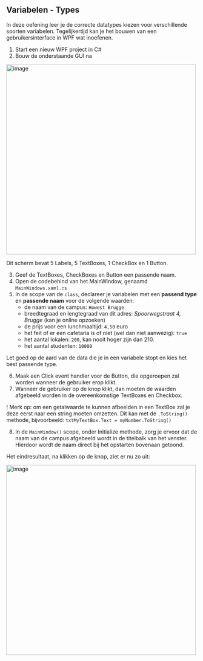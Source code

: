 ## Variabelen - Types

In deze oefening leer je de correcte datatypes kiezen voor verschillende soorten variabelen.
Tegelijkertijd kan je het bouwen van een gebruikersinterface in WPF wat inoefenen.

1. Start een nieuw WPF project in C#
2. Bouw de onderstaande GUI na

<img width="500" alt="image" src="https://user-images.githubusercontent.com/17463331/187044148-f31fea8f-0a0c-4bea-aa6a-1e7c272ad4a6.png">

Dit scherm bevat 5 Labels, 5 TextBoxes, 1 CheckBox en 1 Button.

3. Geef de TextBoxes, CheckBoxes en Button een passende naam.
4. Open de codebehind van het MainWindow, genaamd `MainWindows.xaml.cs`
5. In de scope van de `class`, declareer je variabelen met een **passend type** en **passende naam** voor de volgende waarden:
    - de naam van de campus: `Howest Brugge`
    - breedtegraad en lengtegraad van dit adres: *Spoorwegstraat 4, Brugge* (kan je online opzoeken)
    - de prijs voor een lunchmaaltijd: `4,50` euro
    - het feit of er een cafetaria is of niet (wel dan niet aanwezig): `true`
    - het aantal lokalen: `200`, kan nooit hoger zijn dan 210.
    - het aantal studenten: `10000`

Let goed op de aard van de data die je in een variabele stopt en kies het best passende type.

6. Maak een Click event handler voor de Button, die opgeroepen zal worden wanneer de gebruiker erop klikt.
7. Wanneer de gebruiker op de knop klikt, dan moeten de waarden afgebeeld worden in de overeenkomstige TextBoxes en Checkbox.

! Merk op: om een getalwaarde te kunnen afbeelden in een TextBox zal je deze eerst naar een string moeten omzetten. Dit kan met de `.ToString()` methode, bijvoorbeeld: `txtMyTextBox.Text = myNumber.ToString()`

8. In de `MainWindow()` scope, onder Initialize methode, zorg je ervoor dat de naam van de campus afgebeeld wordt in de titelbalk van het venster. Hierdoor wordt de naam direct bij het opstarten bovenaan getoond.

Het eindresultaat, na klikken op de knop, ziet er nu zo uit:

<img width="500" alt="image" src="https://user-images.githubusercontent.com/17463331/187044597-6093fd86-c952-4fa4-9895-1bed91abde44.png">
